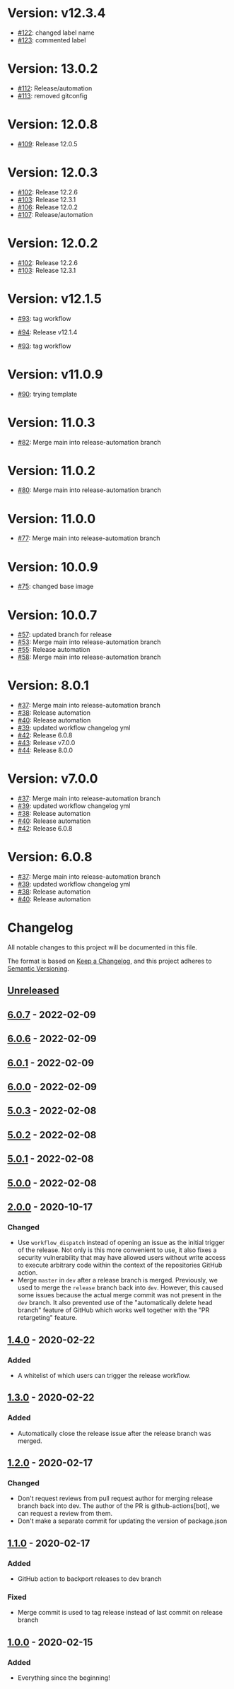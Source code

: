 # Version: v12.3.4

* [#122](https://github.com/majid-vultara/cypress-test/pull/122): changed label name
* [#123](https://github.com/majid-vultara/cypress-test/pull/123): commented label



# Version: 13.0.2

* [#112](https://github.com/majid-vultara/cypress-test/pull/112): Release/automation
* [#113](https://github.com/majid-vultara/cypress-test/pull/113): removed gitconfig

# Version: 12.0.8

* [#109](https://github.com/majid-vultara/cypress-test/pull/109): Release 12.0.5



# Version: 12.0.3

* [#102](https://github.com/majid-vultara/cypress-test/pull/102): Release 12.2.6
* [#103](https://github.com/majid-vultara/cypress-test/pull/103): Release 12.3.1
* [#106](https://github.com/majid-vultara/cypress-test/pull/106): Release 12.0.2
* [#107](https://github.com/majid-vultara/cypress-test/pull/107): Release/automation

# Version: 12.0.2

* [#102](https://github.com/majid-vultara/cypress-test/pull/102): Release 12.2.6
* [#103](https://github.com/majid-vultara/cypress-test/pull/103): Release 12.3.1



# Version: v12.1.5

* [#93](https://github.com/majid-vultara/cypress-test/pull/93): tag workflow
* [#94](https://github.com/majid-vultara/cypress-test/pull/94): Release v12.1.4

* [#93](https://github.com/majid-vultara/cypress-test/pull/93): tag workflow



# Version: v11.0.9

* [#90](https://github.com/majid-vultara/cypress-test/pull/90): trying template
# Version: 11.0.3

* [#82](https://github.com/majid-vultara/cypress-test/pull/82): Merge main into release-automation branch


# Version: 11.0.2

* [#80](https://github.com/majid-vultara/cypress-test/pull/80): Merge main into release-automation branch


# Version: 11.0.0

* [#77](https://github.com/majid-vultara/cypress-test/pull/77): Merge main into release-automation branch


# Version: 10.0.9

* [#75](https://github.com/majid-vultara/cypress-test/pull/75): changed base image


# Version: 10.0.7

* [#57](https://github.com/majid-vultara/cypress-test/pull/57): updated branch for release
* [#53](https://github.com/majid-vultara/cypress-test/pull/53): Merge main into release-automation branch
* [#55](https://github.com/majid-vultara/cypress-test/pull/55): Release automation
* [#58](https://github.com/majid-vultara/cypress-test/pull/58): Merge main into release-automation branch


# Version: 8.0.1

* [#37](https://github.com/majid-vultara/cypress-test/pull/37): Merge main into release-automation branch
* [#38](https://github.com/majid-vultara/cypress-test/pull/38): Release automation
* [#40](https://github.com/majid-vultara/cypress-test/pull/40): Release automation
* [#39](https://github.com/majid-vultara/cypress-test/pull/39): updated workflow changelog yml
* [#42](https://github.com/majid-vultara/cypress-test/pull/42): Release 6.0.8
* [#43](https://github.com/majid-vultara/cypress-test/pull/43): Release v7.0.0
* [#44](https://github.com/majid-vultara/cypress-test/pull/44): Release 8.0.0


# Version: v7.0.0

* [#37](https://github.com/majid-vultara/cypress-test/pull/37): Merge main into release-automation branch
* [#39](https://github.com/majid-vultara/cypress-test/pull/39): updated workflow changelog yml
* [#38](https://github.com/majid-vultara/cypress-test/pull/38): Release automation
* [#40](https://github.com/majid-vultara/cypress-test/pull/40): Release automation
* [#42](https://github.com/majid-vultara/cypress-test/pull/42): Release 6.0.8


# Version: 6.0.8

* [#37](https://github.com/majid-vultara/cypress-test/pull/37): Merge main into release-automation branch
* [#39](https://github.com/majid-vultara/cypress-test/pull/39): updated workflow changelog yml
* [#38](https://github.com/majid-vultara/cypress-test/pull/38): Release automation
* [#40](https://github.com/majid-vultara/cypress-test/pull/40): Release automation


# Changelog

All notable changes to this project will be documented in this file.

The format is based on [Keep a Changelog](https://keepachangelog.com/en/1.0.0/),
and this project adheres to [Semantic Versioning](https://semver.org/spec/v2.0.0.html).

## [Unreleased]

## [6.0.7] - 2022-02-09

## [6.0.6] - 2022-02-09

## [6.0.1] - 2022-02-09

## [6.0.0] - 2022-02-09

## [5.0.3] - 2022-02-08

## [5.0.2] - 2022-02-08

## [5.0.1] - 2022-02-08

## [5.0.0] - 2022-02-08

## [2.0.0] - 2020-10-17

### Changed

-   Use `workflow_dispatch` instead of opening an issue as the initial trigger of the release.
    Not only is this more convenient to use, it also fixes a security vulnerability that may have allowed users without write access to execute arbitrary code within the context of the repositories GitHub action.
-   Merge `master` in `dev` after a release branch is merged.
    Previously, we used to merge the `release` branch back into `dev`.
    However, this caused some issues because the actual merge commit was not present in the `dev` branch.
    It also prevented use of the "automatically delete head branch" feature of GitHub which works well together with the "PR retargeting" feature.

## [1.4.0] - 2020-02-22

### Added

-   A whitelist of which users can trigger the release workflow.

## [1.3.0] - 2020-02-22

### Added

-   Automatically close the release issue after the release branch was merged.

## [1.2.0] - 2020-02-17

### Changed

-   Don't request reviews from pull request author for merging release branch back into dev.
    The author of the PR is github-actions[bot], we can request a review from them.
-   Don't make a separate commit for updating the version of package.json

## [1.1.0] - 2020-02-17

### Added

-   GitHub action to backport releases to dev branch

### Fixed

-   Merge commit is used to tag release instead of last commit on release branch

## [1.0.0] - 2020-02-15

### Added

-   Everything since the beginning!

[Unreleased]: https://github.com/majid-vultara/cypress-test/compare/6.0.7...HEAD

[6.0.7]: https://github.com/majid-vultara/cypress-test/compare/6.0.6...6.0.7

[6.0.6]: https://github.com/majid-vultara/cypress-test/compare/6.0.1...6.0.6

[6.0.1]: https://github.com/majid-vultara/cypress-test/compare/6.0.0...6.0.1

[6.0.0]: https://github.com/majid-vultara/cypress-test/compare/5.0.3...6.0.0

[5.0.5]: https://github.com/majid-vultara/cypress-test/compare/5.0.4...5.0.5

[5.0.4]: https://github.com/majid-vultara/cypress-test/compare/5.0.3...5.0.4

[5.0.3]: https://github.com/majid-vultara/cypress-test/compare/2.0.0...5.0.3

[Unreleased]: https://github.com/majid-vultara/cypress-test/compare/5.0.2...HEAD

[5.0.2]: https://github.com/majid-vultara/cypress-test/compare/2.0.0...5.0.2

[Unreleased]: https://github.com/majid-vultara/cypress-test/compare/5.0.1...HEAD

[5.0.1]: https://github.com/majid-vultara/cypress-test/compare/5.0.0...5.0.1

[5.0.0]: https://github.com/majid-vultara/cypress-test/compare/2.0.0...5.0.0

[2.0.0]: https://github.com/thomaseizinger/github-action-gitflow-release-workflow/compare/1.4.0...2.0.0

[1.4.0]: https://github.com/thomaseizinger/github-action-gitflow-release-workflow/compare/1.3.0...1.4.0

[1.3.0]: https://github.com/thomaseizinger/github-action-gitflow-release-workflow/compare/1.2.0...1.3.0

[1.2.0]: https://github.com/thomaseizinger/github-action-gitflow-release-workflow/compare/1.1.0...1.2.0

[1.1.0]: https://github.com/thomaseizinger/github-action-gitflow-release-workflow/compare/1.0.0...1.1.0

[1.0.0]: https://github.com/thomaseizinger/github-action-gitflow-release-workflow/compare/794c3ba521cae6b168def8bdbfe1aa6a2c285257...1.0.0
